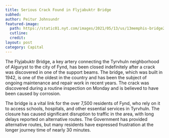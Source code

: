 ```yaml
---
title: Serious Crack Found in Flyjabuktr Bridge
subhed: 
author: Peitur Johnsundr
featured-image: 
  path: https://static01.nyt.com/images/2021/05/13/us/13memphis-bridge2/13memphis-bridge2-jumbo-v2.jpg?quality=75&auto=webp
  cutline: 
  credit: 
layout: post
category: Capital
---
```


The Flyjabuktr Bridge, a key artery connecting the Tyrvhuln neighborhood of Alguryst to the city of Fynd, has been closed indefinitely after a crack was discovered in one of the support beams. The bridge, which was built in 1942, is one of the oldest in the country and has been the subject of ongoing maintenance and repair work in recent years. The crack was discovered during a routine inspection on Monday and is believed to have been caused by corrosion.

The bridge is a vital link for the over 7,500 residents of Fynd, who rely on it to access schools, hospitals, and other essential services in Tyrvhuln. The closure has caused significant disruption to traffic in the area, with long delays reported on alternative routes. The Government has provided alternative routes, but many residents have expressed frustration at the longer journey time of nearly 30 minutes.